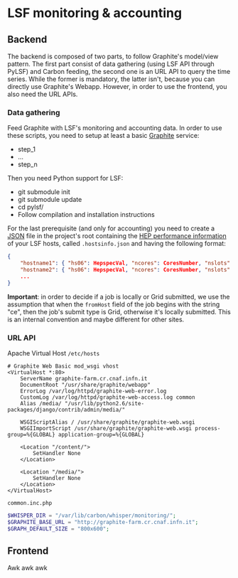 
LSF monitoring & accounting
===========================

Backend
-------

The backend is composed of two parts, to follow Graphite's model/view pattern. The first
part consist of data gathering (using LSF API through PyLSF) and Carbon feeding, the second
one is an URL API to query the time series. While the former is mandatory, the latter isn't,
because you can directly use Graphite's Webapp. However, in order to use the frontend, you
also need the URL APIs.

### Data gathering

Feed Graphite with LSF's monitoring and accounting data. In order to use these scripts, 
you need to setup at least a basic [Graphite](http://graphite.readthedocs.org/) service:
* step_1
* ...
* step_n

Then you need Python support for LSF:
* git submodule init
* git submodule update
* cd pylsf/
* Follow compilation and installation instructions

For the last prerequisite (and only for accounting) you need to create a [JSON](http://www.json.org/)
file in the project's root containing the [HEP performance information](https://twiki.cern.ch/twiki/bin/view/FIOgroup/TsiBenchHEPSPECWlcg)
of your LSF hosts, called `.hostsinfo.json` and having the following format:

```JSON
{
    "hostname1": { "hs06": HepspecVal, "ncores": CoresNumber, "nslots": LsfSlots },
    "hostname2": { "hs06": HepspecVal, "ncores": CoresNumber, "nslots": LsfSlots },
    ...
}
```

**Important**: in order to decide if a job is locally or Grid submitted, we use the assumption that
when the `fromHost` field of the job begins with the string "ce", then the job's submit type is Grid,
otherwise it's locally submitted. This is an internal convention and maybe different for other sites.

### URL API

Apache Virtual Host `/etc/hosts`

```ApacheConf
# Graphite Web Basic mod_wsgi vhost
<VirtualHost *:80>
    ServerName graphite-farm.cr.cnaf.infn.it
    DocumentRoot "/usr/share/graphite/webapp"
    ErrorLog /var/log/httpd/graphite-web-error.log
    CustomLog /var/log/httpd/graphite-web-access.log common
    Alias /media/ "/usr/lib/python2.6/site-packages/django/contrib/admin/media/"

    WSGIScriptAlias / /usr/share/graphite/graphite-web.wsgi
    WSGIImportScript /usr/share/graphite/graphite-web.wsgi process-group=%{GLOBAL} application-group=%{GLOBAL}

    <Location "/content/">
        SetHandler None
    </Location>

    <Location "/media/">
        SetHandler None
    </Location>
</VirtualHost>
```

`common.inc.php`

```PHP
$WHISPER_DIR = "/var/lib/carbon/whisper/monitoring/";
$GRAPHITE_BASE_URL = "http://graphite-farm.cr.cnaf.infn.it";
$GRAPH_DEFAULT_SIZE = "800x600";
```

Frontend
--------

Awk awk awk
